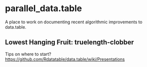 # parallel_data.table
A place to work on documenting recent algorithmic improvements to data.table. 

## Lowest Hanging Fruit: truelength-clobber
Tips on where to start?
https://github.com/Rdatatable/data.table/wiki/Presentations

